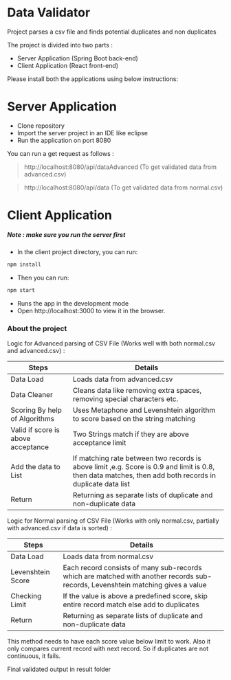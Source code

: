 # Data Validator

Project parses a csv file and finds potential duplicates and non duplicates

The project is divided into two parts :

  - Server Application (Spring Boot back-end)
  - Client Application (React front-end)
 
Please install both the applications using below instructions:
# Server Application

  - Clone repository
  - Import the server project in an IDE like eclipse
  - Run the application on port 8080
  
You can run a get request as follows :

> http://localhost:8080/api/dataAdvanced 
> (To get validated data from advanced.csv)

> http://localhost:8080/api/data 
> (To get validated data from normal.csv)


# Client Application
##### Note : make sure you run the server first
 - In the client project directory, you can run:

```sh
npm install
```

 - Then you can run:

```sh
npm start
```
 - Runs the app in the development mode
- Open http://localhost:3000 to view it in the browser.

### About the project 

Logic for Advanced parsing of CSV File (Works well with both normal.csv and advanced.csv) :

| Steps | Details |
| ------ | ------ |
| Data Load | Loads data from advanced.csv |
| Data Cleaner | Cleans data like removing extra spaces, removing special characters etc. |
| Scoring By help of Algorithms | Uses Metaphone and Levenshtein algorithm to score based on the string matching |
| Valid if score is above acceptance | Two Strings match if they are above acceptance limit |
| Add the data to List | If matching rate between two records is above limit ,e.g. Score is 0.9 and limit is 0.8, then data matches, then add both records in duplicate data list |
| Return | Returning as separate lists of duplicate and non-duplicate data |

Logic for Normal parsing of CSV File (Works with only normal.csv, partially with advanced.csv if data is sorted) :

| Steps | Details |
| ------ | ------ |
| Data Load | Loads data from normal.csv |
| Levenshtein Score | Each record consists of many sub-records which are matched with another records sub-records, Levenshtein matching gives a value |
| Checking Limit | If the value is above a predefined score, skip entire record match else add to duplicates |
| Return | Returning as separate lists of duplicate and non-duplicate data |

This method needs to have each score value below limit to work. Also it only compares current record with next record. So if duplicates are not continuous, it fails.

Final validated output in result folder
